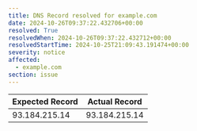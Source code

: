 ```yaml
---
title: DNS Record resolved for example.com
date: 2024-10-26T09:37:22.432706+00:00
resolved: True
resolvedWhen: 2024-10-26T09:37:22.432712+00:00
resolvedStartTime: 2024-10-25T21:09:43.191474+00:00
severity: notice
affected:
  - example.com
section: issue
---
```


| Expected Record  | Actual Record  |
|------------------|----------------|
| 93.184.215.14 | 93.184.215.14 |

